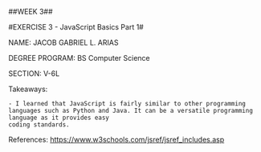 ##WEEK 3##

#EXERCISE 3 - JavaScript Basics Part 1#

NAME: JACOB GABRIEL L. ARIAS

DEGREE PROGRAM: BS Computer Science

SECTION: V-6L

Takeaways:

    - I learned that JavaScript is fairly similar to other programming languages such as Python and Java. It can be a versatile programming language as it provides easy
    coding standards.

References:
    https://www.w3schools.com/jsref/jsref_includes.asp



